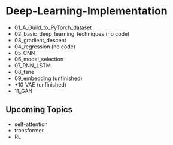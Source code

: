 # Deep-Learning-Implementation
- 01_A_Guild_to_PyTorch_dataset
- 02_basic_deep_learning_techniques (no code)
- 03_gradient_descent
- 04_regression (no code)
- 05_CNN
- 06_model_selection
- 07_RNN_LSTM
- 08_tsne
- 09_embedding (unfinished)
- *10_VAE (unfinished)
- 11_GAN
## Upcoming Topics
- self-attention
- transformer
- RL
